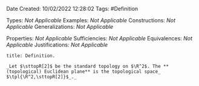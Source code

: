 <div class="topSpace"></div>

Date Created: 10/02/2022 12:28:02
Tags: #Definition

Types: _Not Applicable_
Examples: _Not Applicable_
Constructions: _Not Applicable_
Generalizations: _Not Applicable_

Properties: _Not Applicable_
Sufficiencies: _Not Applicable_
Equivalences: _Not Applicable_
Justifications: _Not Applicable_

``` ad-Definition
title: Definition.

_Let $\sttopR[2]$ be the standard topology on $\R^2$. The **(topological) Euclidean plane** is the topological space_ $\tpl{\R^2,\sttopR[2]}$_._

```
